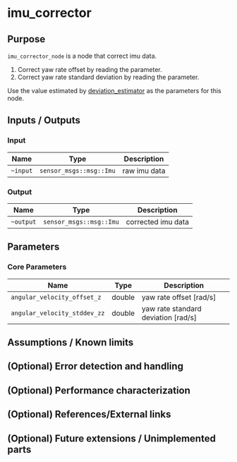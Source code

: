 # imu_corrector

## Purpose

`imu_corrector_node` is a node that correct imu data.

1. Correct yaw rate offset by reading the parameter.
2. Correct yaw rate standard deviation by reading the parameter.

Use the value estimated by [deviation_estimator](https://github.com/tier4/calibration_tools/tree/main/localization/deviation_estimation_tools) as the parameters for this node.

## Inputs / Outputs

### Input

| Name     | Type                    | Description  |
| -------- | ----------------------- | ------------ |
| `~input` | `sensor_msgs::msg::Imu` | raw imu data |

### Output

| Name      | Type                    | Description        |
| --------- | ----------------------- | ------------------ |
| `~output` | `sensor_msgs::msg::Imu` | corrected imu data |

## Parameters

### Core Parameters

| Name                         | Type   | Description                         |
| ---------------------------- | ------ | ----------------------------------- |
| `angular_velocity_offset_z`  | double | yaw rate offset [rad/s]             |
| `angular_velocity_stddev_zz` | double | yaw rate standard deviation [rad/s] |

## Assumptions / Known limits

## (Optional) Error detection and handling

## (Optional) Performance characterization

## (Optional) References/External links

## (Optional) Future extensions / Unimplemented parts
